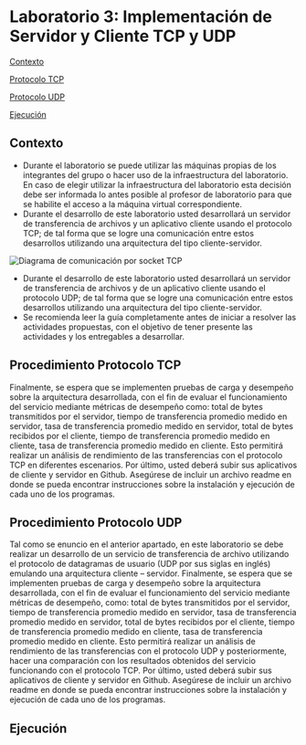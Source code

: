 # Laboratorio 3: Implementación de Servidor y Cliente TCP y UDP

[Contexto](#contexto)

[Protocolo TCP](#tcp)

[Protocolo UDP](#udp)

[Ejecución](#ejecucion)

## <a name="contexto"></a> Contexto

- Durante el laboratorio se puede utilizar las máquinas propias de los integrantes del grupo o hacer
uso de la infraestructura del laboratorio. En caso de elegir utilizar la infraestructura del laboratorio
esta decisión debe ser informada lo antes posible al profesor de laboratorio para que se habilite el
acceso a la máquina virtual correspondiente.
- Durante el desarrollo de este laboratorio usted desarrollará un servidor de transferencia de archivos
y un aplicativo cliente usando el protocolo TCP; de tal forma que se logre una comunicación entre
estos desarrollos utilizando una arquitectura del tipo cliente-servidor.

![Diagrama de comunicación por socket TCP](https://www.solvetic.com/uploads/monthly_12_2013/tutorials-2308-0-27579200-1385956835.jpg "Diagrama de comunicación por socket TCP")

- Durante el desarrollo de este laboratorio usted desarrollará un servidor de transferencia de archivos
y de un aplicativo cliente usando el protocolo UDP; de tal forma que se logre una comunicación
entre estos desarrollos utilizando una arquitectura del tipo cliente-servidor.
- Se recomienda leer la guía completamente antes de iniciar a resolver las actividades propuestas,
con el objetivo de tener presente las actividades y los entregables a desarrollar.

## <a name="tcp"></a> Procedimiento Protocolo TCP

Finalmente, se espera que se implementen pruebas de carga y desempeño sobre la arquitectura desarrollada, con el fin de evaluar el funcionamiento del servicio mediante métricas de desempeño como: total de bytes transmitidos por el servidor, tiempo de transferencia promedio medido en servidor, tasa de transferencia promedio medido en servidor, total de bytes recibidos por el cliente, tiempo de transferencia promedio medido en cliente, tasa de transferencia promedio medido en cliente. Esto permitirá realizar un análisis de rendimiento de las transferencias con el protocolo TCP en diferentes escenarios. Por último, usted deberá subir sus aplicativos de cliente y servidor en Github. Asegúrese de incluir un archivo readme en donde se pueda encontrar instrucciones sobre la instalación y ejecución de cada uno de los programas.

## <a name="udp"></a> Procedimiento Protocolo UDP

Tal como se enuncio en el anterior apartado, en este laboratorio se debe realizar un desarrollo de un servicio de transferencia de archivo utilizando el protocolo de datagramas de usuario (UDP por sus siglas
en inglés) emulando una arquitectura cliente – servidor. Finalmente, se espera que se implementen pruebas de carga y desempeño sobre la arquitectura desarrollada, con el fin de evaluar el funcionamiento del servicio mediante métricas de desempeño, como: total de bytes transmitidos por el servidor, tiempo de transferencia promedio medido en servidor, tasa de transferencia promedio medido en servidor, total de bytes recibidos por el cliente, tiempo de transferencia promedio medido en cliente, tasa de transferencia promedio medido en cliente. Esto permitirá realizar un análisis de rendimiento de las transferencias con el protocolo UDP y posteriormente, hacer una comparación con los resultados obtenidos del servicio funcionando con el protocolo TCP. Por último, usted deberá subir sus aplicativos de cliente y servidor en Github. Asegúrese de incluir un
archivo readme en donde se pueda encontrar instrucciones sobre la instalación y ejecución de cada uno de los programas.

## <a name="ejecucion"></a> Ejecución


